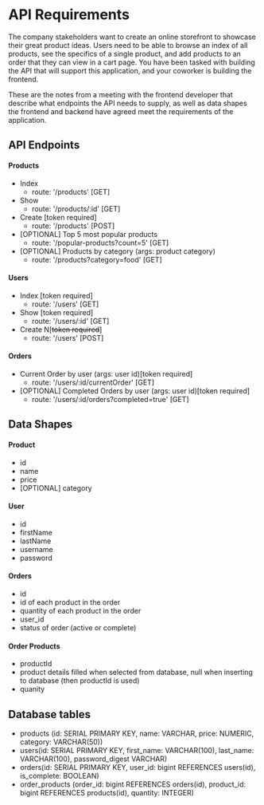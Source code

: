 # API Requirements
The company stakeholders want to create an online storefront to showcase their great product ideas. Users need to be able to browse an index of all products, see the specifics of a single product, and add products to an order that they can view in a cart page. You have been tasked with building the API that will support this application, and your coworker is building the frontend.

These are the notes from a meeting with the frontend developer that describe what endpoints the API needs to supply, as well as data shapes the frontend and backend have agreed meet the requirements of the application. 

## API Endpoints
#### Products
- Index 
    - route: '/products' [GET]
- Show
    - route: '/products/:id' [GET]
- Create [token required]
    - route: '/products' [POST]
- [OPTIONAL] Top 5 most popular products 
    - route: '/popular-products?count=5' [GET]
- [OPTIONAL] Products by category (args: product category)
    - route: '/products?category=food' [GET]

#### Users
- Index [token required]
    - route: '/users' [GET]
- Show [token required]
    - route: '/users/:id' [GET]
- Create N[~~token required~~]
    - route: '/users' [POST]

#### Orders
- Current Order by user (args: user id)[token required]
    - route: '/users/:id/currentOrder' [GET]
- [OPTIONAL] Completed Orders by user (args: user id)[token required]
    - route: '/users/:id/orders?completed=true' [GET]

## Data Shapes
#### Product
- id
- name
- price
- [OPTIONAL] category

#### User
- id
- firstName
- lastName
- username
- password

#### Orders
- id
- id of each product in the order
- quantity of each product in the order
- user_id
- status of order (active or complete)

#### Order Products
- productId
- product details filled when selected from database, null when inserting to database (then productId is used)
- quanity

## Database tables
- products (id: SERIAL PRIMARY KEY, name: VARCHAR, price: NUMERIC, category: VARCHAR(50))
- users(id: SERIAL PRIMARY KEY, first_name: VARCHAR(100), last_name: VARCHAR(100), password_digest VARCHAR)
- orders(id: SERIAL PRIMARY KEY, user_id: bigint REFERENCES users(id), is_complete: BOOLEAN)
- order_products (order_id: bigint REFERENCES orders(id), product_id: bigint REFERENCES products(id), quantity: INTEGER)